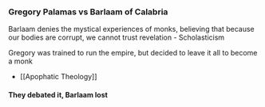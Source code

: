 ### Gregory Palamas vs Barlaam of Calabria

Barlaam denies the mystical experiences of monks, believing that because our bodies are corrupt, we cannot trust revelation - Scholasticism

Gregory was trained to run the empire, but decided to leave it all to become a monk
- [[Apophatic Theology]]
#### They debated it, Barlaam lost


